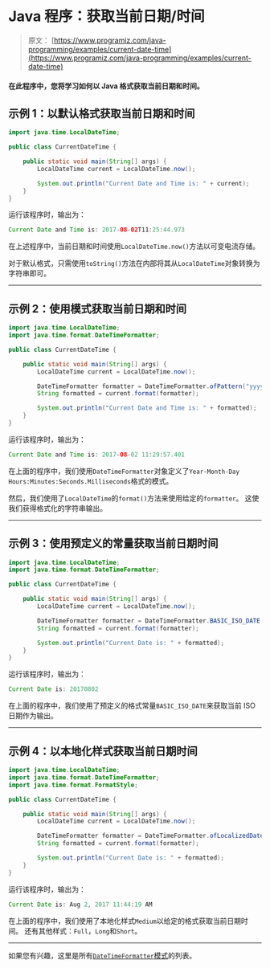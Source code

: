 # Java 程序：获取当前日期/时间

> 原文： [https://www.programiz.com/java-programming/examples/current-date-time](https://www.programiz.com/java-programming/examples/current-date-time)

#### 在此程序中，您将学习如何以 Java 格式获取当前日期和时间。

## 示例 1：以默认格式获取当前日期和时间

```java
import java.time.LocalDateTime;

public class CurrentDateTime {

    public static void main(String[] args) {
        LocalDateTime current = LocalDateTime.now();

        System.out.println("Current Date and Time is: " + current);
    }
}
```

运行该程序时，输出为：

```java
Current Date and Time is: 2017-08-02T11:25:44.973
```

在上述程序中，当前日期和时间使用`LocalDateTime.now()`方法以可变电流存储。

对于默认格式，只需使用`toString()`方法在内部将其从`LocalDateTime`对象转换为字符串即可。

* * *

## 示例 2：使用模式获取当前日期和时间

```java
import java.time.LocalDateTime;
import java.time.format.DateTimeFormatter;

public class CurrentDateTime {

    public static void main(String[] args) {
        LocalDateTime current = LocalDateTime.now();

        DateTimeFormatter formatter = DateTimeFormatter.ofPattern("yyyy-MM-dd HH:mm:ss.SSS");
        String formatted = current.format(formatter);

        System.out.println("Current Date and Time is: " + formatted);
    }
}
```

运行该程序时，输出为：

```java
Current Date and Time is: 2017-08-02 11:29:57.401
```

在上面的程序中，我们使用`DateTimeFormatter`对象定义了`Year-Month-Day Hours:Minutes:Seconds.Milliseconds`格式的模式。

然后，我们使用了`LocalDateTime`的`format()`方法来使用给定的`formatter`。 这使我们获得格式化的字符串输出。

* * *

## 示例 3：使用预定义的常量获取当前日期时间

```java
import java.time.LocalDateTime;
import java.time.format.DateTimeFormatter;

public class CurrentDateTime {

    public static void main(String[] args) {
        LocalDateTime current = LocalDateTime.now();

        DateTimeFormatter formatter = DateTimeFormatter.BASIC_ISO_DATE;
        String formatted = current.format(formatter);

        System.out.println("Current Date is: " + formatted);
    }
}
```

运行该程序时，输出为：

```java
Current Date is: 20170802
```

在上面的程序中，我们使用了预定义的格式常量`BASIC_ISO_DATE`来获取当前 ISO 日期作为输出。

* * *

## 示例 4：以本地化样式获取当前日期时间

```java
import java.time.LocalDateTime;
import java.time.format.DateTimeFormatter;
import java.time.format.FormatStyle;

public class CurrentDateTime {

    public static void main(String[] args) {
        LocalDateTime current = LocalDateTime.now();

        DateTimeFormatter formatter = DateTimeFormatter.ofLocalizedDateTime(FormatStyle.MEDIUM);
        String formatted = current.format(formatter);

        System.out.println("Current Date is: " + formatted);
    }
}
```

运行该程序时，输出为：

```java
Current Date is: Aug 2, 2017 11:44:19 AM
```

在上面的程序中，我们使用了本地化样式`Medium`以给定的格式获取当前日期时间。 还有其他样式：`Full`，`Long`和`Short`。

* * *

如果您有兴趣，这里是所有[`DateTimeFormatter`模式](https://docs.oracle.com/javase/8/docs/api/java/time/format/DateTimeFormatter.html "DateTimeFormatter patterns")的列表。